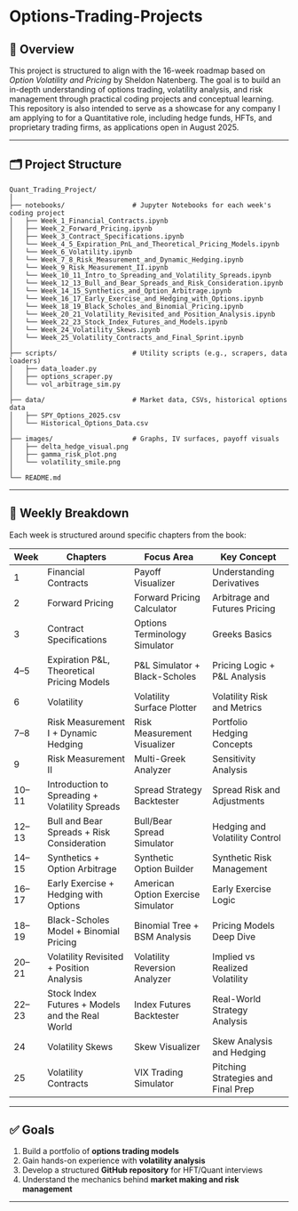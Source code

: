# Options-Trading-Projects

## 📌 Overview
This project is structured to align with the 16-week roadmap based on *Option Volatility and Pricing* by Sheldon Natenberg. The goal is to build an in-depth understanding of options trading, volatility analysis, and risk management through practical coding projects and conceptual learning. This repository is also intended to serve as a showcase for any company I am applying to for a Quantitative role, including hedge funds, HFTs, and proprietary trading firms, as applications open in August 2025.

---

## 🗂️ Project Structure

```
Quant_Trading_Project/
│
├── notebooks/                 # Jupyter Notebooks for each week's coding project
│   ├── Week_1_Financial_Contracts.ipynb
│   ├── Week_2_Forward_Pricing.ipynb
│   ├── Week_3_Contract_Specifications.ipynb
│   └── Week_4_5_Expiration_PnL_and_Theoretical_Pricing_Models.ipynb
│   └── Week_6_Volatility.ipynb
│   └── Week_7_8_Risk_Measurement_and_Dynamic_Hedging.ipynb
│   └── Week_9_Risk_Measurement_II.ipynb
│   └── Week_10_11_Intro_to_Spreading_and_Volatility_Spreads.ipynb
│   └── Week_12_13_Bull_and_Bear_Spreads_and_Risk_Consideration.ipynb
│   └── Week_14_15_Synthetics_and_Option_Arbitrage.ipynb
│   └── Week_16_17_Early_Exercise_and_Hedging_with_Options.ipynb
│   └── Week_18_19_Black_Scholes_and_Binomial_Pricing.ipynb
│   └── Week_20_21_Volatility_Revisited_and_Position_Analysis.ipynb
│   └── Week_22_23_Stock_Index_Futures_and_Models.ipynb
│   └── Week_24_Volatility_Skews.ipynb
│   └── Week_25_Volatility_Contracts_and_Final_Sprint.ipynb
│
├── scripts/                   # Utility scripts (e.g., scrapers, data loaders)
│   ├── data_loader.py
│   ├── options_scraper.py
│   └── vol_arbitrage_sim.py
│
├── data/                      # Market data, CSVs, historical options data
│   ├── SPY_Options_2025.csv
│   └── Historical_Options_Data.csv
│
├── images/                    # Graphs, IV surfaces, payoff visuals
│   ├── delta_hedge_visual.png
│   ├── gamma_risk_plot.png
│   └── volatility_smile.png
│
└── README.md
```

---

## 🚀 Weekly Breakdown
Each week is structured around specific chapters from the book:

| Week | Chapters | Focus Area | Key Concept |
|-------|------------|----------------|-------------|
| 1 | Financial Contracts | Payoff Visualizer | Understanding Derivatives |
| 2 | Forward Pricing | Forward Pricing Calculator | Arbitrage and Futures Pricing |
| 3 | Contract Specifications | Options Terminology Simulator | Greeks Basics |
| 4–5 | Expiration P&L, Theoretical Pricing Models | P&L Simulator + Black-Scholes | Pricing Logic + P&L Analysis |
| 6 | Volatility | Volatility Surface Plotter | Volatility Risk and Metrics |
| 7–8 | Risk Measurement I + Dynamic Hedging | Risk Measurement Visualizer | Portfolio Hedging Concepts |
| 9 | Risk Measurement II | Multi-Greek Analyzer | Sensitivity Analysis |
| 10–11 | Introduction to Spreading + Volatility Spreads | Spread Strategy Backtester | Spread Risk and Adjustments |
| 12–13 | Bull and Bear Spreads + Risk Consideration | Bull/Bear Spread Simulator | Hedging and Volatility Control |
| 14–15 | Synthetics + Option Arbitrage | Synthetic Option Builder | Synthetic Risk Management |
| 16–17 | Early Exercise + Hedging with Options | American Option Exercise Simulator | Early Exercise Logic |
| 18–19 | Black-Scholes Model + Binomial Pricing | Binomial Tree + BSM Analysis | Pricing Models Deep Dive |
| 20–21 | Volatility Revisited + Position Analysis | Volatility Reversion Analyzer | Implied vs Realized Volatility |
| 22–23 | Stock Index Futures + Models and the Real World | Index Futures Backtester | Real-World Strategy Analysis |
| 24 | Volatility Skews | Skew Visualizer | Skew Analysis and Hedging |
| 25 | Volatility Contracts | VIX Trading Simulator | Pitching Strategies and Final Prep |

---

## ✅ Goals
1. Build a portfolio of **options trading models**
2. Gain hands-on experience with **volatility analysis**
3. Develop a structured **GitHub repository** for HFT/Quant interviews
4. Understand the mechanics behind **market making and risk management**

---


